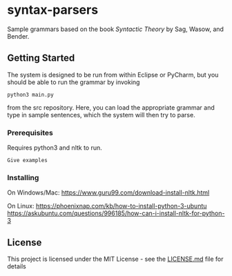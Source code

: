 # syntax-parsers

Sample grammars based on the book _Syntactic Theory_ by Sag, Wasow, and Bender.

## Getting Started

The system is designed to be run from within Eclipse or PyCharm, but you should be able to run the grammar by invoking

`python3 main.py`

from the src repository. Here, you can load the appropriate grammar and type in sample sentences, which the system will then try to parse.

### Prerequisites

Requires python3 and nltk to run.

```
Give examples
```
### Installing

On Windows/Mac: 
https://www.guru99.com/download-install-nltk.html

On Linux:
https://phoenixnap.com/kb/how-to-install-python-3-ubuntu
https://askubuntu.com/questions/996185/how-can-i-install-nltk-for-python-3


## License

This project is licensed under the MIT License - see the [LICENSE.md](LICENSE.md) file for details

